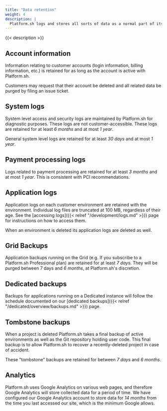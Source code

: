 ```yaml
---
title: "Data retention"
weight: 4
description: |
  Platform.sh logs and stores all sorts of data as a normal part of its business.  This information is retained as needed for business purposes and old data is purged. The retention time varies depending on the type of data stored.
---
```


{{< description >}}

## Account information

Information relating to customer accounts (login information, billing information, etc.) is retained for as long as the account is active with Platform.sh.

Customers may request that their account be deleted and all related data be purged by filing an issue ticket.

## System logs

System level access and security logs are maintained by Platform.sh for diagnostic purposes.  These logs are not customer-accessible.  These logs are retained for at least _6 months_ and at most _1 year_.

General system level logs are retained for at least _30 days_ and at most _1 year_.

## Payment processing logs

Logs related to payment processing are retained for at least _3 months_ and at most _1 year_.  This is consistent with PCI recommendations.

## Application logs

Application logs on each customer environment are retained with the environment.  Individual log files are truncated at 100 MB, regardless of their age.  See the [accessing logs]({{< relref "/development/logs.md" >}}) page for instructions on how to access them.

When an environment is deleted its application logs are deleted as well.

## Grid Backups

Application backups running on the Grid (e.g. If you subscribe to a Platform.sh Professional plan) are retained for at least _7 days_.  They will be purged between 7 days and _6 months_, at Platform.sh's discretion.

## Dedicated backups

Backups for applications running on a Dedicated instance will follow the schedule documented on our [dedicated backups]({{< relref "/dedicated/overview/backups.md" >}}) page.

## Tombstone backups

When a project is deleted Platform.sh takes a final backup of active environments as well as the Git repository holding user code.  This final backup is to allow Platform.sh to recover a recently-deleted project in case of accident.

These "tombstone" backups are retained for between _7 days_ and _6 months_.

## Analytics

Platform.sh uses Google Analytics on various web pages, and therefore Google Analytics will store collected data for a period of time.  We have configured our Google Analytics account to store data for _14 months_ from the time you last accessed our site, which is the minimum Google allows.
